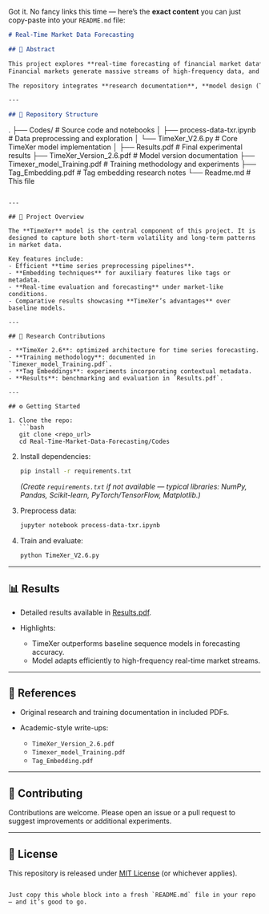 Got it. No fancy links this time — here’s the **exact content** you can just copy-paste into your `README.md` file:

```markdown
# Real-Time Market Data Forecasting

## 📌 Abstract

This project explores **real-time forecasting of financial market data** using advanced sequence modeling techniques.  
Financial markets generate massive streams of high-frequency data, and the ability to **predict short-term trends** provides a critical edge in algorithmic trading, portfolio optimization, and risk management.  

The repository integrates **research documentation**, **model design (TimeXer)**, **data preprocessing pipelines**, and **experimental results**, making it both a research archive and a practical forecasting framework.

---

## 📂 Repository Structure

```

.
├── Codes/                     # Source code and notebooks
│   ├── process-data-txr.ipynb # Data preprocessing and exploration
│   └── TimeXer\_V2.6.py        # Core TimeXer model implementation
│
├── Results.pdf                # Final experimental results
├── TimeXer\_Version\_2.6.pdf    # Model version documentation
├── Timexer\_model\_Training.pdf # Training methodology and experiments
├── Tag\_Embedding.pdf          # Tag embedding research notes
└── Readme.md                  # This file

````

---

## 🚀 Project Overview

The **TimeXer** model is the central component of this project. It is designed to capture both short-term volatility and long-term patterns in market data.  

Key features include:
- Efficient **time series preprocessing pipelines**.  
- **Embedding techniques** for auxiliary features like tags or metadata.  
- **Real-time evaluation and forecasting** under market-like conditions.  
- Comparative results showcasing **TimeXer’s advantages** over baseline models.  

---

## 🔬 Research Contributions

- **TimeXer 2.6**: optimized architecture for time series forecasting.  
- **Training methodology**: documented in `Timexer_model_Training.pdf`.  
- **Tag Embeddings**: experiments incorporating contextual metadata.  
- **Results**: benchmarking and evaluation in `Results.pdf`.  

---

## ⚙️ Getting Started

1. Clone the repo:
   ```bash
   git clone <repo_url>
   cd Real-Time-Market-Data-Forecasting/Codes
````

2. Install dependencies:

   ```bash
   pip install -r requirements.txt
   ```

   *(Create `requirements.txt` if not available — typical libraries: NumPy, Pandas, Scikit-learn, PyTorch/TensorFlow, Matplotlib.)*

3. Preprocess data:

   ```bash
   jupyter notebook process-data-txr.ipynb
   ```

4. Train and evaluate:

   ```bash
   python TimeXer_V2.6.py
   ```

---

## 📊 Results

* Detailed results available in [Results.pdf](../Results.pdf).
* Highlights:

  * TimeXer outperforms baseline sequence models in forecasting accuracy.
  * Model adapts efficiently to high-frequency real-time market streams.

---

## 📖 References

* Original research and training documentation in included PDFs.
* Academic-style write-ups:

  * `TimeXer_Version_2.6.pdf`
  * `Timexer_model_Training.pdf`
  * `Tag_Embedding.pdf`

---

## 🤝 Contributing

Contributions are welcome. Please open an issue or a pull request to suggest improvements or additional experiments.

---

## 📜 License

This repository is released under [MIT License](LICENSE) (or whichever applies).

```

Just copy this whole block into a fresh `README.md` file in your repo — and it’s good to go.
```
